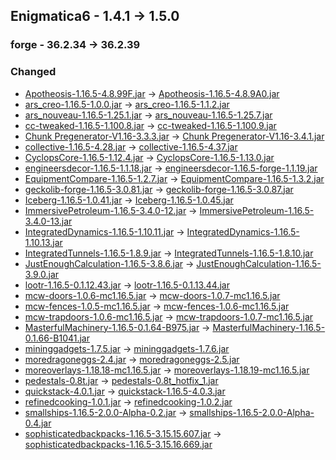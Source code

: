 ## Enigmatica6 - 1.4.1 -> 1.5.0

### forge - 36.2.34 -> 36.2.39

### Changed

  * [Apotheosis-1.16.5-4.8.99F.jar](https://www.curseforge.com/minecraft/mc-mods/apotheosis/files/3779410) -> [Apotheosis-1.16.5-4.8.9A0.jar](https://www.curseforge.com/minecraft/mc-mods/apotheosis/files/3936649)
  * [ars_creo-1.16.5-1.0.0.jar](https://www.curseforge.com/minecraft/mc-mods/ars-creo/files/3666774) -> [ars_creo-1.16.5-1.1.2.jar](https://www.curseforge.com/minecraft/mc-mods/ars-creo/files/3899109)
  * [ars_nouveau-1.16.5-1.25.1.jar](https://www.curseforge.com/minecraft/mc-mods/ars-nouveau/files/3830014) -> [ars_nouveau-1.16.5-1.25.7.jar](https://www.curseforge.com/minecraft/mc-mods/ars-nouveau/files/3943665)
  * [cc-tweaked-1.16.5-1.100.8.jar](https://www.curseforge.com/minecraft/mc-mods/cc-tweaked/files/3845704) -> [cc-tweaked-1.16.5-1.100.9.jar](https://www.curseforge.com/minecraft/mc-mods/cc-tweaked/files/3904452)
  * [Chunk Pregenerator-V1.16-3.3.3.jar](https://www.curseforge.com/minecraft/mc-mods/chunkpregenerator/files/3859366) -> [Chunk Pregenerator-V1.16-3.4.1.jar](https://www.curseforge.com/minecraft/mc-mods/chunkpregenerator/files/3915809)
  * [collective-1.16.5-4.28.jar](https://www.curseforge.com/minecraft/mc-mods/collective/files/3822130) -> [collective-1.16.5-4.37.jar](https://www.curseforge.com/minecraft/mc-mods/collective/files/3913025)
  * [CyclopsCore-1.16.5-1.12.4.jar](https://www.curseforge.com/minecraft/mc-mods/cyclops-core/files/3796009) -> [CyclopsCore-1.16.5-1.13.0.jar](https://www.curseforge.com/minecraft/mc-mods/cyclops-core/files/3900678)
  * [engineersdecor-1.16.5-1.1.18.jar](https://www.curseforge.com/minecraft/mc-mods/engineers-decor/files/3773570) -> [engineersdecor-1.16.5-forge-1.1.19.jar](https://www.curseforge.com/minecraft/mc-mods/engineers-decor/files/3909154)
  * [EquipmentCompare-1.16.5-1.2.7.jar](https://www.curseforge.com/minecraft/mc-mods/equipment-compare/files/3494718) -> [EquipmentCompare-1.16.5-1.3.2.jar](https://www.curseforge.com/minecraft/mc-mods/equipment-compare/files/3943142)
  * [geckolib-forge-1.16.5-3.0.81.jar](https://www.curseforge.com/minecraft/mc-mods/geckolib/files/3847907) -> [geckolib-forge-1.16.5-3.0.87.jar](https://www.curseforge.com/minecraft/mc-mods/geckolib/files/3929996)
  * [Iceberg-1.16.5-1.0.41.jar](https://www.curseforge.com/minecraft/mc-mods/iceberg/files/3788411) -> [Iceberg-1.16.5-1.0.45.jar](https://www.curseforge.com/minecraft/mc-mods/iceberg/files/3943132)
  * [ImmersivePetroleum-1.16.5-3.4.0-12.jar](https://www.curseforge.com/minecraft/mc-mods/immersive-petroleum/files/3872407) -> [ImmersivePetroleum-1.16.5-3.4.0-13.jar](https://www.curseforge.com/minecraft/mc-mods/immersive-petroleum/files/3912339)
  * [IntegratedDynamics-1.16.5-1.10.11.jar](https://www.curseforge.com/minecraft/mc-mods/integrated-dynamics/files/3865681) -> [IntegratedDynamics-1.16.5-1.10.13.jar](https://www.curseforge.com/minecraft/mc-mods/integrated-dynamics/files/3900682)
  * [IntegratedTunnels-1.16.5-1.8.9.jar](https://www.curseforge.com/minecraft/mc-mods/integrated-tunnels/files/3546791) -> [IntegratedTunnels-1.16.5-1.8.10.jar](https://www.curseforge.com/minecraft/mc-mods/integrated-tunnels/files/3900664)
  * [JustEnoughCalculation-1.16.5-3.8.6.jar](https://www.curseforge.com/minecraft/mc-mods/just-enough-calculation/files/3524695) -> [JustEnoughCalculation-1.16.5-3.9.0.jar](https://www.curseforge.com/minecraft/mc-mods/just-enough-calculation/files/3932689)
  * [lootr-1.16.5-0.1.12.43.jar](https://www.curseforge.com/minecraft/mc-mods/lootr/files/3804026) -> [lootr-1.16.5-0.1.13.44.jar](https://www.curseforge.com/minecraft/mc-mods/lootr/files/3891852)
  * [mcw-doors-1.0.6-mc1.16.5.jar](https://www.curseforge.com/minecraft/mc-mods/macaws-doors/files/3683705) -> [mcw-doors-1.0.7-mc1.16.5.jar](https://www.curseforge.com/minecraft/mc-mods/macaws-doors/files/3930968)
  * [mcw-fences-1.0.5-mc1.16.5.jar](https://www.curseforge.com/minecraft/mc-mods/macaws-fences-and-walls/files/3817469) -> [mcw-fences-1.0.6-mc1.16.5.jar](https://www.curseforge.com/minecraft/mc-mods/macaws-fences-and-walls/files/3913061)
  * [mcw-trapdoors-1.0.6-mc1.16.5.jar](https://www.curseforge.com/minecraft/mc-mods/macaws-trapdoors/files/3851693) -> [mcw-trapdoors-1.0.7-mc1.16.5.jar](https://www.curseforge.com/minecraft/mc-mods/macaws-trapdoors/files/3914237)
  * [MasterfulMachinery-1.16.5-0.1.64-B975.jar](https://www.curseforge.com/minecraft/mc-mods/masterful-machinery/files/3871980) -> [MasterfulMachinery-1.16.5-0.1.66-B1041.jar](https://www.curseforge.com/minecraft/mc-mods/masterful-machinery/files/3932796)
  * [mininggadgets-1.7.5.jar](https://www.curseforge.com/minecraft/mc-mods/mining-gadgets/files/3279909) -> [mininggadgets-1.7.6.jar](https://www.curseforge.com/minecraft/mc-mods/mining-gadgets/files/3902532)
  * [moredragoneggs-2.4.jar](https://www.curseforge.com/minecraft/mc-mods/more-dragon-eggs/files/3593993) -> [moredragoneggs-2.5.jar](https://www.curseforge.com/minecraft/mc-mods/more-dragon-eggs/files/3885367)
  * [moreoverlays-1.18.18-mc1.16.5.jar](https://www.curseforge.com/minecraft/mc-mods/more-overlays-updated/files/3639017) -> [moreoverlays-1.18.19-mc1.16.5.jar](https://www.curseforge.com/minecraft/mc-mods/more-overlays-updated/files/3924673)
  * [pedestals-0.8t.jar](https://www.curseforge.com/minecraft/mc-mods/pedestals/files/3866335) -> [pedestals-0.8t_hotfix_1.jar](https://www.curseforge.com/minecraft/mc-mods/pedestals/files/3875963)
  * [quickstack-4.0.1.jar](https://www.curseforge.com/minecraft/mc-mods/quickstack/files/3275942) -> [quickstack-1.16.5-4.0.3.jar](https://www.curseforge.com/minecraft/mc-mods/quickstack/files/3898545)
  * [refinedcooking-1.0.1.jar](https://www.curseforge.com/minecraft/mc-mods/refined-cooking/files/3516452) -> [refinedcooking-1.0.2.jar](https://www.curseforge.com/minecraft/mc-mods/refined-cooking/files/3885461)
  * [smallships-1.16.5-2.0.0-Alpha-0.2.jar](https://www.curseforge.com/minecraft/mc-mods/small-ships/files/3864274) -> [smallships-1.16.5-2.0.0-Alpha-0.4.jar](https://www.curseforge.com/minecraft/mc-mods/small-ships/files/3915977)
  * [sophisticatedbackpacks-1.16.5-3.15.15.607.jar](https://www.curseforge.com/minecraft/mc-mods/sophisticated-backpacks/files/3847445) -> [sophisticatedbackpacks-1.16.5-3.15.16.669.jar](https://www.curseforge.com/minecraft/mc-mods/sophisticated-backpacks/files/3910948)


